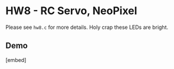 # HW8 - RC Servo, NeoPixel

Please see `hw8.c` for more details. Holy crap these LEDs are bright.

## Demo
[embed]